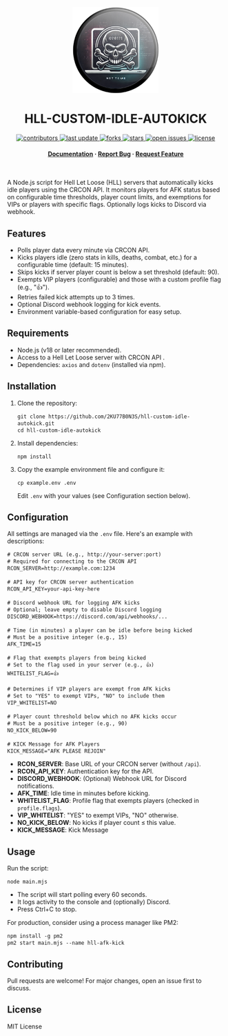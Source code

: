 <div align="center">

  <img src="https://github.com/FwSchultz/assets/blob/main/bots/2KU77B0N3S/Logo.png" alt="logo" width="200" height="auto" />
  <h1>HLL-CUSTOM-IDLE-AUTOKICK      </h1>
  
<!-- Badges -->
<p>
  <a href="https://github.com/2KU77B0N3S/hll-geofences/graphs/contributors">
    <img src="https://img.shields.io/github/contributors/2KU77B0N3S/hll-custom-idle-autokick" alt="contributors" />
  </a>
  <a href="">
    <img src="https://img.shields.io/github/last-commit/2KU77B0N3S/hll-custom-idle-autokick" alt="last update" />
  </a>
  <a href="https://github.com/2KU77B0N3S/hll-geofences/network/members">
    <img src="https://img.shields.io/github/forks/2KU77B0N3S/hll-custom-idle-autokick" alt="forks" />
  </a>
  <a href="https://github.com/2KU77B0N3S/hll-geofences/stargazers">
    <img src="https://img.shields.io/github/stars/2KU77B0N3S/hll-custom-idle-autokick" alt="stars" />
  </a>
  <a href="https://github.com/2KU77B0N3S/hll-geofences/issues/">
    <img src="https://img.shields.io/github/issues/2KU77B0N3S/hll-custom-idle-autokick" alt="open issues" />
  </a>
  <a href="https://github.com/2KU77B0N3S/hll-custom-idle-autokick/blob/master/LICENSE">
    <img src="https://img.shields.io/github/license/2KU77B0N3S/hll-geofences.svg" alt="license" />
  </a>
</p>
   
<h4>
  <a href="https://github.com/2KU77B0N3S/hll-custom-idle-autokick">Documentation</a>
  <span> · </span>
  <a href="https://github.com/2KU77B0N3S/hll-custom-idle-autokick/issues/">Report Bug</a>
  <span> · </span>
  <a href="https://github.com/2KU77B0N3S/hll-custom-idle-autokick/issues/">Request Feature</a>
</h4>
</div>

<br />

A Node.js script for Hell Let Loose (HLL) servers that automatically kicks idle players using the CRCON API. It monitors players for AFK status based on configurable time thresholds, player count limits, and exemptions for VIPs or players with specific flags. Optionally logs kicks to Discord via webhook.

## Features

- Polls player data every minute via CRCON API.
- Kicks players idle (zero stats in kills, deaths, combat, etc.) for a configurable time (default: 15 minutes).
- Skips kicks if server player count is below a set threshold (default: 90).
- Exempts VIP players (configurable) and those with a custom profile flag (e.g., "👍").
- Retries failed kick attempts up to 3 times.
- Optional Discord webhook logging for kick events.
- Environment variable-based configuration for easy setup.

## Requirements

- Node.js (v18 or later recommended).
- Access to a Hell Let Loose server with CRCON API    .
- Dependencies: `axios` and `dotenv` (installed via npm).

## Installation

1. Clone the repository:
   ```
   git clone https://github.com/2KU77B0N3S/hll-custom-idle-autokick.git
   cd hll-custom-idle-autokick
   ```

2. Install dependencies:
   ```
   npm install
   ```

3. Copy the example environment file and configure it:
   ```
   cp example.env .env
   ```
   Edit `.env` with your values (see Configuration section below).

## Configuration

All settings are managed via the `.env` file. Here's an example with descriptions:

```
# CRCON server URL (e.g., http://your-server:port)
# Required for connecting to the CRCON API
RCON_SERVER=http://example.com:1234

# API key for CRCON server authentication    
RCON_API_KEY=your-api-key-here

# Discord webhook URL for logging AFK kicks
# Optional; leave empty to disable Discord logging
DISCORD_WEBHOOK=https://discord.com/api/webhooks/...

# Time (in minutes) a player can be idle before being kicked
# Must be a positive integer (e.g., 15)
AFK_TIME=15

# Flag that exempts players from being kicked
# Set to the flag used in your server (e.g., 👍)
WHITELIST_FLAG=👍    

# Determines if VIP players are exempt from AFK kicks
# Set to "YES" to exempt VIPs, "NO" to include them
VIP_WHITELIST=NO

# Player count threshold below which no AFK kicks occur
# Must be a positive integer (e.g., 90)
NO_KICK_BELOW=90

# KICK Message for AFK Players
KICK_MESSAGE="AFK PLEASE REJOIN"
```

- **RCON_SERVER**: Base URL of your CRCON server (without `/api`).
- **RCON_API_KEY**: Authentication key for the API.
- **DISCORD_WEBHOOK**: (Optional) Webhook URL for Discord notifications.
- **AFK_TIME**: Idle time in minutes before kicking.
- **WHITELIST_FLAG**: Profile flag that exempts players (checked in `profile.flags`).
- **VIP_WHITELIST**: "YES" to exempt VIPs, "NO" otherwise.
- **NO_KICK_BELOW**: No kicks if player count ≤ this value.
- **KICK_MESSAGE**: Kick Message

## Usage

Run the script:
```
node main.mjs
```

- The script will start polling every 60 seconds.
- It logs activity to the console and (optionally) Discord.
- Press Ctrl+C to stop.

For production, consider using a process manager like PM2:
```
npm install -g pm2
pm2 start main.mjs --name hll-afk-kick
```


## Contributing

Pull requests are welcome! For major changes, open an issue first to discuss.

## License

MIT License    
